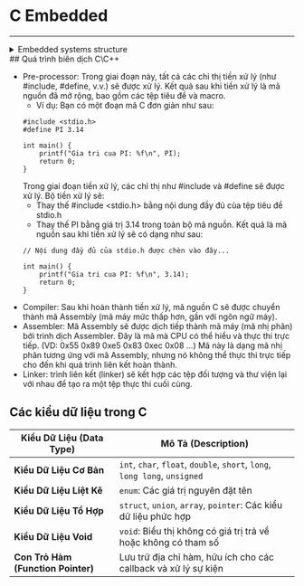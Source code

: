 # C Embedded
---------------------------------------------------------------------------------------------------------
<details>
  <summary>Embedded systems structure</summary>

  - **Application Software**: Phần mềm giao diện cho người dùng tương tác với hệ thống nhúng
  - **Middleware**: Lớp trung gian giúp kết nối phần mềm ứng dụng với hệ điều hành và phần cứng (VD: MQTT)
  - **Operating System**: Hệ điều hành dùng trong hệ thống nhúng, gồm:
    - **GPOS (General Purpose Operating System)**: Hệ điều hành đa nhiệm phổ biến như Linux hoặc Windows.
    - **RTOS (Real-Time Operating System)**: Hệ điều hành thời gian thực cho các nhiệm vụ cần đáp ứng nhanh.
  - **Firmware**: Phần mềm điều khiển phần cứng ở mức thấp (VD: Bootloader cho STM32).
  - **Processor**: Bộ xử lý trung tâm của hệ thống.
  - **Memory**: Bộ nhớ lưu trữ chương trình và dữ liệu.
  - **I/O Devices**: Thiết bị đầu vào/đầu ra như màn hình và bàn phím.
  - **Peripherals**: Thiết bị ngoại vi như máy in hoặc cảm biến.
  - **Sensors**: Cảm biến thu thập dữ liệu từ môi trường.
  - **Computer Buses**: Đường truyền tín hiệu.
  - **Signal Converters**: Bộ chuyển đổi tín hiệu.
  - **Actuators**: Bộ truyền động chuyển tín hiệu điều khiển thành hành động thực tế.
  - **Các giải pháp phần cứng phổ biến**:
    - **System on Chip (SoC)**: Tích hợp nhiều chức năng vào một con chip duy nhất.
    - **System on Module (SoM)**: Mô-đun phần cứng có thể tích hợp vào các hệ thống lớn hơn.

</details>
## Quá trình biên dịch C\C++

- Pre-processor: Trong giai đoạn này, tất cả các chỉ thị tiền xử lý (như #include, #define, v.v.) sẽ được xử lý. 
Kết quả sau khi tiền xử lý là mã nguồn đã mở rộng, bao gồm các tệp tiêu đề và macro.
	+ Ví dụ: Bạn có một đoạn mã C đơn giản như sau:
	```
	#include <stdio.h>
	#define PI 3.14

	int main() {
		printf("Gia tri cua PI: %f\n", PI);
		return 0;
	}
	```
	Trong giai đoạn tiền xử lý, các chỉ thị như #include và #define sẽ được xử lý. Bộ tiền xử lý sẽ:
	+ Thay thế #include <stdio.h> bằng nội dung đầy đủ của tệp tiêu đề stdio.h
	+ Thay thế PI bằng giá trị 3.14 trong toàn bộ mã nguồn.
	Kết quả là mã nguồn sau khi tiền xử lý sẽ có dạng như sau:
	```
	// Nội dung đầy đủ của stdio.h được chèn vào đây...

	int main() {
		printf("Gia tri cua PI: %f\n", 3.14);
		return 0;
	}
	```
- Compiler: Sau khi hoàn thành tiền xử lý, mã nguồn C sẽ được chuyển thành mã Assembly (mã máy mức thấp hơn, gần với ngôn ngữ máy).
- Assembler: Mã Assembly sẽ được dịch tiếp thành mã máy (mã nhị phân) bởi trình dịch Assembler. Đây là mã mà CPU có thể hiểu và thực thi trực tiếp.
(VD: 0x55 0x89 0xe5 0x83 0xec 0x08 ...) Mã này là dạng mã nhị phân tương ứng với mã Assembly, nhưng nó không thể thực thi trực tiếp cho đến khi 
quá trình liên kết hoàn thành.
- Linker: trình liên kết (linker) sẽ kết hợp các tệp đối tượng và thư viện lại với nhau để tạo ra một tệp thực thi cuối cùng.
## Các kiểu dữ liệu trong C

| Kiểu Dữ Liệu (Data Type)    | Mô Tả (Description)                                                                 |
|-----------------------------|-------------------------------------------------------------------------------------|
| **Kiểu Dữ Liệu Cơ Bản**      | `int`, `char`, `float`, `double`, `short`, `long`, `long long`, `unsigned`          |
| **Kiểu Dữ Liệu Liệt Kê**     | `enum`: Các giá trị nguyên đặt tên                                                  |
| **Kiểu Dữ Liệu Tổ Hợp**      | `struct`, `union`, `array`, `pointer`: Các kiểu dữ liệu phức hợp                    |
| **Kiểu Dữ Liệu Void**        | `void`: Biểu thị không có giá trị trả về hoặc không có tham số                       |
| **Con Trỏ Hàm (Function Pointer)** | Lưu trữ địa chỉ hàm, hữu ích cho các callback và xử lý sự kiện                     |
